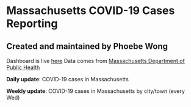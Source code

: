 # Massachusetts COVID-19 Cases Reporting
## Created and maintained by Phoebe Wong

Dashboard is live [here](https://phoebe.shinyapps.io/Mass_COVID19/)
Data comes from [Massachusetts Department of Public Health](https://www.mass.gov/info-details/covid-19-cases-quarantine-and-monitoring)

**Daily update**: COVID-19 cases in Massachusetts

**Weekly update**: COVID-19 cases in Massachusetts by city/town (every Wed)